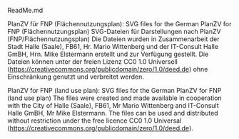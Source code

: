 ReadMe.md

PlanZV für FNP (Flächennutzungsplan):
SVG files for the German PlanZV for  FNP (Flächennutzungsplan)
SVG-Dateien für Darstellungen nach PlanZV (FNP/Flächennutzungsplan)
Die Dateien wurden in Zusammenarbeit der Stadt Halle (Saale), FB61, Hr. Mario Wittenberg und der IT-Consult Halle GmBH, Hrn. Mike Elstermann erstellt und zur Verfügung gestellt.
Die Dateien können unter der freien Lizenz CC0 1.0 Universell (https://creativecommons.org/publicdomain/zero/1.0/deed.de) ohne Einschränkung genutzt und verbreitet werden.

PlanZV for FNP (land use plan):
SVG files for the German PlanZV for FNP (land use plan)
The files were created and made available in cooperation with the City of Halle (Saale), FB61, Mr Mario Wittenberg and IT-Consult Halle GmBH, Mr Mike Elstermann.
The files can be used and distributed without restriction under the free licence CC0 1.0 Universal (https://creativecommons.org/publicdomain/zero/1.0/deed.de).
